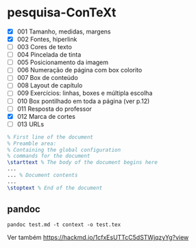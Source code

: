 # pesquisa-ConTeXt


- [x] 001 Tamanho, medidas, margens
- [x] 002 Fontes, hiperlink
- [ ] 003 Cores de texto
- [ ] 004 Pincelada de tinta
- [ ] 005 Posicionamento da imagem
- [ ] 006 Numeração de página com box colorito
- [ ] 007 Box de conteúdo
- [ ] 008 Layout de capítulo
- [ ] 009 Exercícios: linhas, boxes e múltipla escolha
- [ ] 010 Box pontilhado em toda a página (ver p.12)
- [ ] 011 Resposta do professor
- [x] 012 Marca de cortes
- [ ] 013 URLs

```tex
% First line of the document
% Preamble area:
% Containing the global configuration
% commands for the document
\starttext % The body of the document begins here
...
... % Document contents
...
\stoptext % End of the document
```



## pandoc

```
pandoc test.md -t context -o test.tex
```

Ver também https://hackmd.io/1cfxEsUTTcC5dSTWjqzyYg?view
